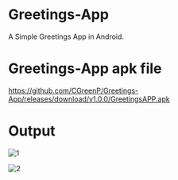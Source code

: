 # Greetings-App
A Simple Greetings App in Android.

# Greetings-App apk file
https://github.com/CGreenP/Greetings-App/releases/download/v1.0.0/GreetingsAPP.apk

# Output
![1](https://github.com/CGreenP/Greetings-App/assets/56307530/1eece1ba-1503-4060-bda2-07a370893cc8)

![2](https://github.com/CGreenP/Greetings-App/assets/56307530/05a6a30c-2ce5-404a-aa42-6c8065f59d48)
